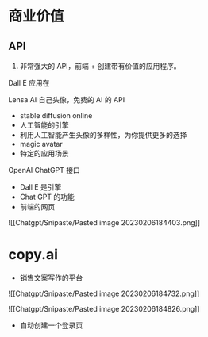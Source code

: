 # 商业价值

## API

1. 非常强大的 API，前端 + 创建带有价值的应用程序。

Dall E 应用在

Lensa AI 自己头像，免费的 AI 的 API
- stable diffusion online
- 人工智能的引擎
- 利用人工智能产生头像的多样性，为你提供更多的选择
- magic avatar
- 特定的应用场景

OpenAI ChatGPT 接口
- Dall E 是引擎
- Chat GPT 的功能
- 前端的网页

![[Chatgpt/Snipaste/Pasted image 20230206184403.png]]

# copy.ai
- 销售文案写作的平台

![[Chatgpt/Snipaste/Pasted image 20230206184732.png]]

![[Chatgpt/Snipaste/Pasted image 20230206184826.png]]
- 自动创建一个登录页

